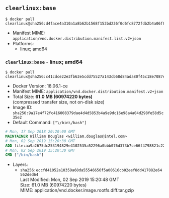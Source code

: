 ## `clearlinux:base`

```console
$ docker pull clearlinux@sha256:d4face4a310a1a8b62b1568f152bd236f0d6fc8772fdb2b4a06f8ba39a11da87
```

-	Manifest MIME: `application/vnd.docker.distribution.manifest.list.v2+json`
-	Platforms:
	-	linux; amd64

### `clearlinux:base` - linux; amd64

```console
$ docker pull clearlinux@sha256:c41cdce22e3fb63e5cdd75527a143cb68d84ada80f45c18e7087e0691fea4ad0
```

-	Docker Version: 18.06.1-ce
-	Manifest MIME: `application/vnd.docker.distribution.manifest.v2+json`
-	Total Size: **61.0 MB (60974220 bytes)**  
	(compressed transfer size, not on-disk size)
-	Image ID: `sha256:9a17e4f72fc416008379dae4d4d5853b4a9e9dc16e98a4a04d298fe58d5c35e2`
-	Default Command: `["\/bin\/bash"]`

```dockerfile
# Mon, 17 Sep 2018 20:20:00 GMT
MAINTAINER William Douglas <william.douglas@intel.com>
# Mon, 02 Sep 2019 15:20:30 GMT
ADD file:aa9a2675dc253194829e4102535a52296a0bbb076d373b7ce66f4798821c2257 in / 
# Mon, 02 Sep 2019 15:20:30 GMT
CMD ["/bin/bash"]
```

-	Layers:
	-	`sha256:eccfd41052a10359a60da55546656f5a00616cb02eef8dd417082e64562ded64`  
		Last Modified: Mon, 02 Sep 2019 15:20:48 GMT  
		Size: 61.0 MB (60974220 bytes)  
		MIME: application/vnd.docker.image.rootfs.diff.tar.gzip
